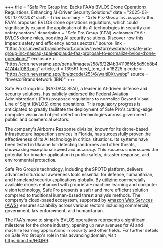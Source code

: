 +++
title = "Safe Pro Group Inc. Backs FAA's BVLOS Drone Operations Regulations, Enhancing AI-Driven Security Solutions"
date = "2025-08-06T17:40:36Z"
draft = false
summary = "Safe Pro Group Inc. supports the FAA's proposed BVLOS drone operations regulations, which could significantly expand the application of its AI technologies in security and safety sectors."
description = "Safe Pro Group (SPAI) welcomes FAA's BVLOS drone rules, boosting AI security solutions. Discover how this impacts safety and efficiency across sectors."
source_link = "https://rss.investorbrandnetwork.com/iw/investornewsbreaks-safe-pro-group-inc-nasdaq-spai-applauds-faa-proposal-to-normalize-bvlos-drone-operations/"
enclosure = "https://cdn.newsramp.app/genai/images/258/6/22f4b341196f6b5d50b8b441744af083.png"
article_id = 139561
feed_item_id = 18225
qrcode = "https://cdn.newsramp.app/ibn/qrcode/258/6/waitiDXr.webp"
source = "InvestorBrandNetwork (IBN)"
+++

<p>Safe Pro Group Inc. (NASDAQ: SPAI), a leader in AI-driven defense and security solutions, has publicly endorsed the Federal Aviation Administration's (FAA) proposed regulations to normalize Beyond Visual Line of Sight (BVLOS) drone operations. This regulatory progress is anticipated to greatly facilitate the deployment of Safe Pro's cutting-edge computer vision and object detection technologies across government, public, and commercial sectors.</p><p>The company's Airborne Response division, known for its drone-based infrastructure inspection services in Florida, has successfully proven the effectiveness of its AI technology in critical situations. Its systems have been tested in Ukraine for detecting landmines and other threats, showcasing exceptional speed and accuracy. This success underscores the potential for broader application in public safety, disaster response, and environmental protection.</p><p>Safe Pro Group's technology, including the SPOTD platform, delivers advanced situational awareness tools essential for defense, humanitarian, and homeland security applications globally. By utilizing commercially available drones enhanced with proprietary machine learning and computer vision technology, Safe Pro presents a safer and more efficient solution compared to traditional human-based threat analysis methods. The company's cloud-based ecosystem, supported by <a href='https://aws.amazon.com' rel='nofollow' target='_blank'>Amazon Web Services (AWS)</a>, ensures scalability across various sectors including commercial, government, law enforcement, and humanitarian.</p><p>The FAA's move to simplify BVLOS operations represents a significant milestone for the drone industry, opening up new avenues for AI and machine learning applications in security and other fields. For further details on Safe Pro Group's role in this advancing domain, visit <a href='https://ibn.fm/F6QH9' rel='nofollow' target='_blank'>https://ibn.fm/F6QH9</a>.</p>